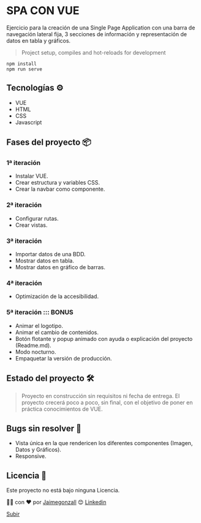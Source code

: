 <a name="top"></a>

# SPA CON VUE
Ejercicio para la creación de una Single Page Application con una barra de navegación lateral fija, 3 secciones de información y representación de datos en tabla y gráficos.

> Project setup, compiles and hot-reloads for development
```
npm install
npm run serve
```

## Tecnologías ⚙️
* VUE
* HTML
* CSS
* Javascript

## Fases del proyecto 📦
### 1ª iteración
* Instalar VUE.
* Crear estructura y variables CSS.
* Crear la navbar como componente.

### 2ª iteración
* Configurar rutas.
* Crear vistas.

### 3ª iteración
* Importar datos de una BDD.
* Mostrar datos en tabla.
* Mostrar datos en gráfico de barras.

### 4ª iteración
* Optimización de la accesibilidad.

### 5ª iteración ::: BONUS
* Animar el logotipo.
* Animar el cambio de contenidos.
* Botón flotante y popup animado con ayuda o explicación del proyecto (Readme.md).
* Modo nocturno.
* Empaquetar la versión de producción.

## Estado del proyecto 🛠️
> Proyecto en construcción sin requisitos ni fecha de entrega. El proyecto crecerá poco a poco, sin final, con el objetivo de poner en práctica conocimientos de VUE.

## Bugs sin resolver 🐞
* Vista única en la que rendericen los diferentes componentes (Imagen, Datos y Gráficos).
* Responsive.

## Licencia 📄
Este proyecto no está bajo ninguna Licencia.

👨‍💻 con ❤️ por [Jaimegonzall](https://github.com/jaimegonzall) 😊
[Linkedin](https://www.linkedin.com/in/jaimegonzall/)

[Subir](#top)